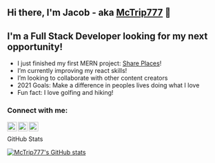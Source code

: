 ## Hi there, I'm Jacob - aka [McTrip777][website] 👋

## I'm a Full Stack Developer looking for my next opportunity!

- I just finished my first MERN project: [Share Places][shareplaces]!
- I’m currently improving my react skills!
- I’m looking to collaborate with other content creators
- 2021 Goals: Make a difference in peoples lives doing what I love
- Fun fact: I love golfing and hiking!

### Connect with me:

[<img align="left" alt="jacobmcfaul.com" width="22px" src="https://previews.123rf.com/images/mdranahamid/mdranahamid2101/mdranahamid210100126/161577071-creative-letter-jm-logo-design-vector-template-initial-circle-letter-jm-logo-design.jpg" />][website]
[<img align="left" alt="McTrip777 | LinkedIn" width="22px" src="https://image.flaticon.com/icons/png/512/174/174857.png" />][linkedin]
[<img align="left" alt="McTrip777 | Instagram" width="22px" src="https://upload.wikimedia.org/wikipedia/commons/thumb/e/e7/Instagram_logo_2016.svg/768px-Instagram_logo_2016.svg.png" />][instagram]
<br>

  <summary>GitHub Stats</summary>

[![McTrip777's GitHub stats](https://github-readme-stats.vercel.app/api?username=McTrip777)](https://github.com/McTrip777/github-readme-stats)


[website]: https://www.jacobmcfaul.com/
[instagram]: https://www.instagram.com/jake_mcfaul/
[linkedin]: https://www.linkedin.com/in/jacob-mcfaul-a96b10180/
[shareplaces]: https://share-places-you-love.netlify.app/